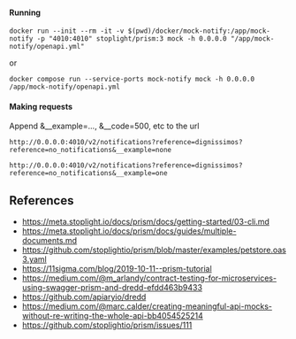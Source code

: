 #### Running

    docker run --init --rm -it -v $(pwd)/docker/mock-notify:/app/mock-notify -p "4010:4010" stoplight/prism:3 mock -h 0.0.0.0 "/app/mock-notify/openapi.yml"

or

    docker compose run --service-ports mock-notify mock -h 0.0.0.0 /app/mock-notify/openapi.yml

#### Making requests

Append &__example=..., &__code=500, etc to the url


    http://0.0.0.0:4010/v2/notifications?reference=dignissimos?reference=no_notifications&__example=none

    http://0.0.0.0:4010/v2/notifications?reference=dignissimos?reference=no_notifications&__example=one

## References

- https://meta.stoplight.io/docs/prism/docs/getting-started/03-cli.md
- https://meta.stoplight.io/docs/prism/docs/guides/multiple-documents.md
- https://github.com/stoplightio/prism/blob/master/examples/petstore.oas3.yaml
- https://11sigma.com/blog/2019-10-11--prism-tutorial
- https://medium.com/@m_arlandy/contract-testing-for-microservices-using-swagger-prism-and-dredd-efdd463b9433
- https://github.com/apiaryio/dredd
- https://medium.com/@marc.calder/creating-meaningful-api-mocks-without-re-writing-the-whole-api-bb4054525214
- https://github.com/stoplightio/prism/issues/111
